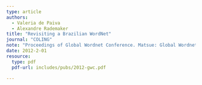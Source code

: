 ```yaml
---
type: article
authors:
  - Valeria de Paiva
  - Alexandre Rademaker
title: "Revisiting a Brazilian WordNet"
journal: "COLING"
note: "Proceedings of Global Wordnet Conference. Matsue: Global Wordnet Association. 2012"
date: 2012-2-01
resource:
  type: pdf
  pdf-url: includes/pubs/2012-gwc.pdf

---
```

